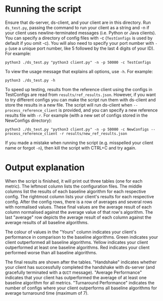 # Running the script
Ensure that ds-server, ds-client, and your client are in this directory.
Run `ds_test.py`, passing the command to run your client as a string and -n if your client uses newline-terminated messages (i.e. Python or Java clients).
You can specify a directory of config files with -c (`TestConfigs` is used by default if you omit -c).
You will also need to specify your port number with `-p` (use a unique port number, like 5 followed by the last 4 digits of your ID).
For example:
```
python3 ./ds_test.py "python3 client.py" -n -p 50000 -c TestConfigs
```

To view the usage message that explains all options, use `-h`.
For example:
```
python3 ./ds_test.py -h
```

To speed up testing, results from the reference client using the configs in TestConfigs are read from `results/ref_results.json`.
However, if you want to try different configs you can make the script run them with ds-client and store the results in a new file.
The script will run ds-client when `--process_reference_client` is provided, and you can specify a new reference results file with `-r`.
For example (with a new set of configs stored in the NewConfigs directory):
```
python3 ./ds_test.py "python3 client.py" -n -p 50000 -c NewConfigs --process_reference_client -r results/new_ref_results.json
```

If you made a mistake when running the script (e.g. misspelled your client name or forgot `-n`), then kill the script with CTRL+C and try again.

# Output explanation
When the script is finished, it will print out three tables (one for each metric).
The leftmost column lists the configuration files.
The middle columns list the results of each baseline algorithm for each respective config.
The rightmost column lists your client's results for each respective config.
After the config rows, there is a row of averages and several rows with normalised values.
These final values are the average result of each column normalised against the average value of that row's algorithm.
The last "average" row depicts the average result of each column against the average results of all baseline algorithms.

The colour of values in the "Yours" column indicates your client's performance in comparison to the baseline algorithms.
Green indicates your client outperformed all baseline algorithms.
Yellow indicates your client outperformed at least one baseline algorithms.
Red indicates your client performed worse than all baseline algorithms.

The final results are shown after the tables.
"Handshake" indicates whether your client has successfully completed the handshake with ds-server (and gracefully terminated with a `QUIT` message).
"Average Performance" indicates that your client has outperformed the average of at least one baseline algorithm for all metrics.
"Turnaround Performance" indicates the number of configs where your client outperforms all baseline algorithms for average turnaround time (maximum of 7).
